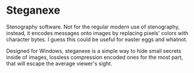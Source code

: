 # Steganexe
Stenography software. Not for the regular modern use of stenography, instead, it encodes messages onto images by replacing pixels' colors with character bytes. I guess this could be useful for easter eggs and whatnot.

Designed for Windows, steganexe is a simple way to hide small secrets inside of images, lossless compression encoded ones for the most part, that will escape the average viewer's sight.
